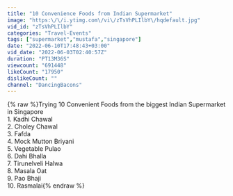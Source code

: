 ```yaml
---
title: "10 Convenience Foods from Indian Supermarket"
image: "https:\/\/i.ytimg.com\/vi\/zTsVhPLIlbY\/hqdefault.jpg"
vid_id: "zTsVhPLIlbY"
categories: "Travel-Events"
tags: ["supermarket","mustafa","singapore"]
date: "2022-06-10T17:48:43+03:00"
vid_date: "2022-06-03T02:40:57Z"
duration: "PT13M36S"
viewcount: "691448"
likeCount: "17950"
dislikeCount: ""
channel: "DancingBacons"
---
```

{% raw %}Trying 10 Convenient Foods from the biggest Indian Supermarket in Singapore<br />1. Kadhi Chawal<br />2. Choley Chawal<br />3. Fafda<br />4. Mock Mutton Briyani<br />5. Vegetable Pulao<br />6. Dahi Bhalla<br />7. Tirunelveli Halwa<br />8. Masala Oat<br />9. Pao Bhaji<br />10. Rasmalai{% endraw %}
